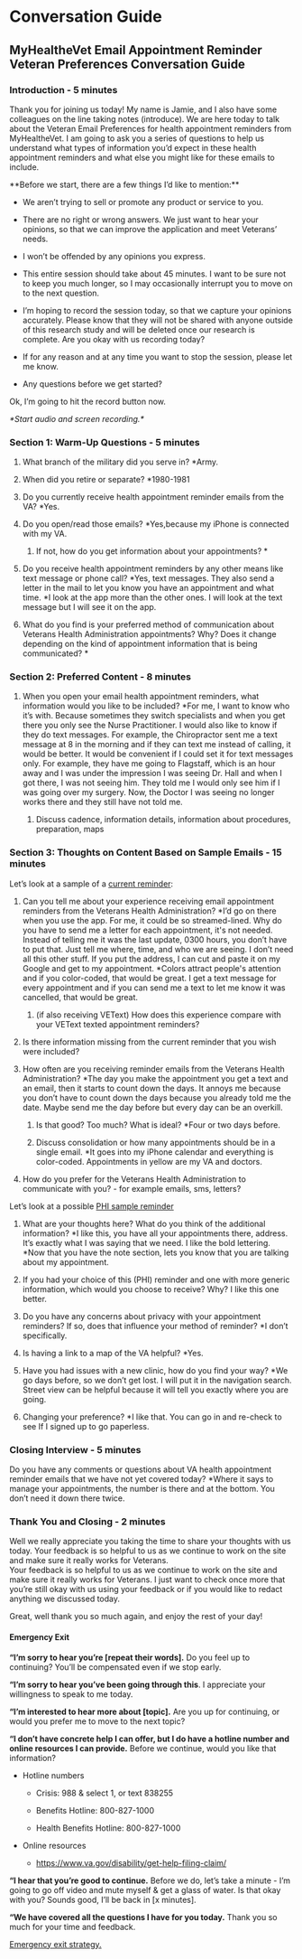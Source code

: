 # Conversation Guide
## MyHealtheVet Email Appointment Reminder Veteran Preferences Conversation Guide

### Introduction - 5 minutes

Thank you for joining us today! My name is Jamie, and I also have some colleagues on the line taking notes (introduce). We are here today to talk about the Veteran Email Preferences for health appointment reminders from MyHealtheVet. I am going to ask you a series of questions to help us understand what types of information you’d expect in these health appointment reminders and what else you might like for these emails to include. 

\*\*Before we start, there are a few things I’d like to mention:\*\*

- We aren’t trying to sell or promote any product or service to you.

- There are no right or wrong answers. We just want to hear your opinions, so that we can improve the application and meet Veterans’ needs.

- I won’t be offended by any opinions you express.

- This entire session should take about 45 minutes. I want to be sure not to keep you much longer, so I may occasionally interrupt you to move on to the next question.

- I’m hoping to record the session today, so that we capture your opinions accurately.  Please know that they will not be shared with anyone outside of this research study and will be deleted once our research is complete. Are you okay with us recording today?

- If for any reason and at any time you want to stop the session, please let me know.

- Any questions before we get started?

Ok, I’m going to hit the record button now. 

_\*Start audio and screen recording.\*_

### Section 1: Warm-Up Questions - 5 minutes

1. What branch of the military did you serve in? *Army.

2. When did you retire or separate? *1980-1981

3. Do you currently receive health appointment reminder emails from the VA? *Yes.

4. Do you open/read those emails? *Yes,because my iPhone is connected with my VA.

   1. If not, how do you get information about your appointments? *

5. Do you receive health appointment reminders by any other means like text message or phone call? *Yes, text messages. They also send a letter in the mail to let you know you have an appointment and what time. *I look at the app more than the other ones. I will look at the text message but I will see it on the app. 

6. What do you find is your preferred method of communication about Veterans Health Administration appointments? Why? Does it change depending on the kind of appointment information that is being communicated? *



### Section 2: Preferred Content - 8 minutes

1. When you open your email health appointment reminders, what information would you like to be included? *For me, I want to know who it’s with. Because sometimes they switch specialists and when you get there you only see the Nurse Practitioner. I would also like to know if they do text messages. For example, the Chiropractor sent me a text message at 8 in the morning and if they can text me instead of calling, it would be better. It would be convenient if I could set it for text messages only. For example, they have me going to Flagstaff, which is an hour away and I was under the impression I was seeing Dr. Hall and when I got there, I was not seeing him. They told me I would only see him if I was going over my surgery. Now, the Doctor I was seeing no longer works there and they still have not told me. 

   1. Discuss cadence, information details, information about procedures, preparation, maps

### Section 3: Thoughts on Content Based on Sample Emails - 15 minutes

Let’s look at a sample of a [current reminder](https://github.com/department-of-veterans-affairs/va.gov-team/blob/master/products/vetext/product/research/2025-01-VEText-MyHealtheVet-email-appointment-reminder-content-research/current-mhv-emailmockup.md):

1. Can you tell me about your experience receiving email appointment reminders from the Veterans Health Administration? *I’d go on there when you use the app. For me, it could be so streamed-lined. Why do you have to send me a letter for each appointment, it's not needed. Instead of telling me it was the last update, 0300 hours, you don’t have to put that. Just tell me where, time, and who we are seeing. I don’t need all this other stuff. If you put the address, I can cut and paste it on my Google and get to my appointment. 
*Colors attract people's attention and if you color-coded, that would be great. I get a text message for every appointment and if you can send me a text to let me know it was cancelled, that would be great. 

   1. (if also receiving VEText) How does this experience compare with your VEText texted appointment reminders?

2. Is there information missing from the current reminder that you wish were included?

3. How often are you receiving reminder emails from the Veterans Health Administration? *The day you make the appointment you get a text and an email, then it starts to count down the days. It annoys me because you don’t have to count down the days because you already told me the date. Maybe send me the day before but every day can be an overkill. 

   1. Is that good? Too much? What is ideal? *Four or two days before. 

   2. Discuss consolidation or how many appointments should be in a single email. *It goes into my iPhone calendar and everything is color-coded. Appointments in yellow are my VA and doctors. 

4. How do you prefer for the Veterans Health Administration to communicate with you? - for example emails, sms, letters?

Let’s look at a possible [PHI sample reminder](https://github.com/department-of-veterans-affairs/va.gov-team/blob/master/products/vetext/product/research/2025-01-VEText-MyHealtheVet-email-appointment-reminder-content-research/Pending-MHV-PHI-emailmockup.md)

1. What are your thoughts here? What do you think of the additional information? *I like this, you have all your appointments there, address. It’s exactly what I was saying that we need. I like the bold lettering. *Now that you have the note section, lets you know that you are talking about my appointment. 

2. If you had your choice of this (PHI) reminder and one with more generic information, which would you choose to receive? Why? I like this one better. 

3. Do you have any concerns about privacy with your appointment reminders? If so, does that influence your method of reminder? *I don’t specifically.
4. Is having a link to a map of the VA helpful?  *Yes. 
5. Have you had issues with a new clinic, how do you find your way? *We go days before, so we don’t get lost. I will put it in the navigation search. Street view can be helpful because it will tell you exactly where you are going. 
6. Changing your preference? *I like that. You can go in and re-check to see If I signed up to go paperless. 
### Closing Interview - 5 minutes

Do you have any comments or questions about VA health appointment reminder emails that we have not yet covered today?  *Where it says to manage your appointments, the number is there and at the bottom. You don’t need it down there twice.

### Thank You and Closing - 2 minutes

Well we really appreciate you taking the time to share your thoughts with us today. Your feedback is so helpful to us as we continue to work on the site and make sure it really works for Veterans.\
Your feedback is so helpful to us as we continue to work on the site and make sure it really works for Veterans. I just want to check once more that you’re still okay with us using your feedback or if you would like to redact anything we discussed today.

Great, well thank you so much again, and enjoy the rest of your day!



#### Emergency Exit

**“I’m sorry to hear you’re \[repeat their words].** Do you feel up to continuing? You’ll be compensated even if we stop early.

**“I’m sorry to hear you’ve been going through this**. I appreciate your willingness to speak to me today.

**“I’m interested to hear more about \[topic].** Are you up for continuing, or would you prefer me to move to the next topic?

**“I don’t have concrete help I can offer, but I do have a hotline number and online resources I can provide.** Before we continue, would you like that information?

- Hotline numbers

  - Crisis: 988 & select 1, or text 838255

  - Benefits Hotline: 800-827-1000

  - Health Benefits Hotline: 800-827-1000

- Online resources

  - <https://www.va.gov/disability/get-help-filing-claim/>

**“I hear that you’re good to continue.** Before we do, let’s take a minute - I’m going to go off video and mute myself & get a glass of water. Is that okay with you? Sounds good, I’ll be back in \[x minutes].

**“We have covered all the questions I have for you today.** Thank you so much for your time and feedback.

[Emergency exit strategy.](https://depo-platform-documentation.scrollhelp.site/research-design/Research-Safety-and-Emergency-Exit-Strategies.2143649793.html#ResearchSafetyandEmergencyExitStrategies-Sampleexitstrategies)

